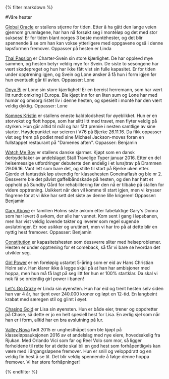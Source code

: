{% filter markdown %}

#Våre hester

[Global Oracle](http://www.travsport.no/Andre-elementer/Sok-etter-hestkusklop/Sok-etter-hest/?id=116&sokId=30086795) er stallens stjerne for tiden. Etter å ha gått den lange veien gjennom grunnlagene, har han nå forsøkt seg i montéløp og det med stor suksess! Er for tiden blant norges 3 beste montéhester, og det blir spennende å se om han kan vokse ytterligere med oppgavene også i denne løpsformen fremover. Oppasser på hesten er Linda

[Thai Passion](http://www.travsport.no/Andre-elementer/Sok-etter-hestkusklop/Sok-etter-hest/?id=116&sokId=30052764) er Charter-Svein sin store kjærlighet. De har opplevd mye sammen, og hesten betyr veldig mye for Svein. De siste to sesongene har vært skadepreget og hun har ikke fått vist sin fulle kapasitet. Er for tiden under opptrening igjen, og Svein og Lone ønsker å få hun i form igjen før hun eventuelt går til avlen. Oppasser: Lone

[Onyx Bi](http://www.travsport.no/Andre-elementer/Sok-etter-hestkusklop/Sok-etter-hest/?id=116&sokId=30086540) er Lone sin store kjærlighet! Er en bereist herremann, som har vært litt rundt omkring i Europa. Ble kjøpt inn for en liten sum og Lone har med humør og omsorg ristet liv i denne hesten, og spesielt i monté har den vært veldig dyktig. Oppasser: Lone

[Komnes Kristin](http://www.travsport.no/Andre-elementer/Sok-etter-hestkusklop/Sok-etter-hest/?id=116&sokId=30082097) er stallens eneste kaldblodshest for øyeblikket. Hun er en storvokst og flott hoppe, som har slitt litt med travet, men flyter veldig på styrken. Hun går alltid til mål og har fått premie i nesten samtlige av sine starter. Høydepunktet var seieren i V76 på Bjerke 26.11.16. Da fikk oppasser vist seg frem på podiet med sine Michael Jackson-moves foran en fullstappet restaurant på "Damenes aften". Oppasser: Benjamin

[Watch Me Boy](http://www.travsport.no/Andre-elementer/Sok-etter-hestkusklop/Sok-etter-hest/?id=116&sokId=30101274) er stallens danske sjarmør. Kjøpt som en dansk derbydeltaker av andelslaget Stall Travelige Typer januar 2016. Etter en del helsemessige utfordringer debuterte den endelig i et lunsjtrav på Drammen 29.06.16. Vant lett som bare det, og stilte til start på Bjerke uken etter. Gjorde et fantastisk løp utvendig for klassehesten Goneinaflash og ble nr 2. Dessverre ble det påvist gaffelbåndskade på hesten, og den har hatt et opphold på Sundby Gård for rehabilitering før den nå er tilbake på stallen for videre opptrening. Usikkert når den vil komme til start igjen, men vi krysser fingrene for at vi ikke har sett det siste av denne lille krigeren! Oppasser: Benjamin

[Gary Above](http://www.travsport.no/Andre-elementer/Sok-etter-hestkusklop/Sok-etter-hest/?id=116&sokId=30077965) er familien Holms siste avkom etter fabelaktige Gary's Donna som har levert 8 avkom, der alle har vunnet. Kom sent i gang i løpsbanen, men har vist veldig lovende takter og leverer som regel sugende avslutninger. Er noe usikker og urutinert, men vi har tro på at dette blir en nyttig hest fremover. Oppasser: Benjamin

[Constitution](http://www.travsport.no/Andre-elementer/Sok-etter-hestkusklop/Sok-etter-hest/?id=116&sokId=30081119) er kapasitetshesten som dessverre sliter med helseproblemer. Hesten er under opptrening for et comeback, så får vi bare se hvordan det utvikler seg.

[Girl Power](http://www.travsport.no/Andre-elementer/Sok-etter-hestkusklop/Sok-etter-hest/?id=116&sokId=30084765) er en foreløpig ustartet 5-åring som er eid av Hans Christian Holm selv. Han klarer ikke å legge skjul på at han har ambisjoner med hoppa, men hun må få lagt på seg litt før hun er 100% startklar. Da skal vi nok få se ordentlig girl power i banen!

[Let's Go Crazy](http://www.travsport.no/Andre-elementer/Sok-etter-hestkusklop/Sok-etter-hest/?id=116&sokId=30074037) er Linda sin øyensten. Hun har eid og trent hesten selv siden han var 4 år, har tjent over 240.000 kroner og løpt en 12-tid. En langbeint krabat med særegen stil og glimt i øyet.

[Chasing Gold](http://www.travsport.no/Andre-elementer/Sok-etter-hestkusklop/Sok-etter-hest/?id=116&sokId=30051659) er Lisa sin øyensten. Hun er både eier, trener og oppdretter på Chase, så dette er jo en helt spesiell hest for Lisa. En ærlig sjel som når han er i form, alltid har en bra avslutning på lur.

[Valley Nova](http://www.travsport.no/Andre-elementer/Sok-etter-hestkusklop/Sok-etter-hest/?id=116&sokId=30099075) født 2015 er unghesthåpet som ble kjøpt på klasseløpsauksjonen 2016 av et andelslag med nye eiere, hovedsakelig fra Rjukan. Med Orlando Vici som far og Reel Volo som mor, så ligger forholdene til rette for at dette skal bli en god hest som forhåpentligvis kan være med i årgangsløpene fremover. Hun er snill og veloppdratt og en veldig fin hest å se til. Det blir veldig spennende å følge denne hoppa fremover. Vi har store forhåpninger!

{% endfilter %}
